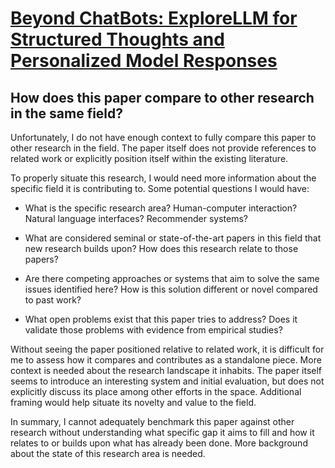 # [Beyond ChatBots: ExploreLLM for Structured Thoughts and Personalized   Model Responses](https://arxiv.org/abs/2312.00763)

## How does this paper compare to other research in the same field?

 Unfortunately, I do not have enough context to fully compare this paper to other research in the field. The paper itself does not provide references to related work or explicitly position itself within the existing literature. 

To properly situate this research, I would need more information about the specific field it is contributing to. Some potential questions I would have:

- What is the specific research area? Human-computer interaction? Natural language interfaces? Recommender systems?

- What are considered seminal or state-of-the-art papers in this field that new research builds upon? How does this research relate to those papers?

- Are there competing approaches or systems that aim to solve the same issues identified here? How is this solution different or novel compared to past work?

- What open problems exist that this paper tries to address? Does it validate those problems with evidence from empirical studies?

Without seeing the paper positioned relative to related work, it is difficult for me to assess how it compares and contributes as a standalone piece. More context is needed about the research landscape it inhabits. The paper itself seems to introduce an interesting system and initial evaluation, but does not explicitly discuss its place among other efforts in the space. Additional framing would help situate its novelty and value to the field.

In summary, I cannot adequately benchmark this paper against other research without understanding what specific gap it aims to fill and how it relates to or builds upon what has already been done. More background about the state of this research area is needed.
